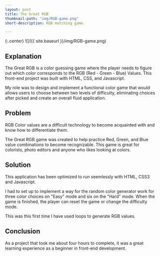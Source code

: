 ```yaml
---
layout: post
title: The Great RGB
thumbnail-path: "img/RGB-game.png"
short-description: RGB matching game.

---
```


{:.center}
![]({{ site.baseurl }}/img/RGB-game.png)

## Explanation

The Great RGB is a color guessing game where the player needs to figure out which color corresponds to the RGB (Red - Green - Blue) Values. This front-end project was built with HTML, CSS, and Javascript.  

My role was to design and implement a functional color game that would allows users to choose between two levels of difficulty, eliminating choices after picked and create an overall fluid application.

## Problem

RGB Color values are a difficult technology to become acquainted with and know how to differentiate them.

The Great RGB game was created to help practice Red, Green, and Blue value combinations to become recognizable.  This game is great for colorists, photo editors and anyone who likes looking at colors.

## Solution

This application has been optimized to run seemlessly with HTML, CSS3 and Javascript.  


I had to set up to implement a way for the random color generator work for three color choices on "Easy" mode and six on the "Hard" mode.  When the game is finished, the player can reset the game or change the difficulty mode.

This was this first time I have used loops to generate RGB values.


## Conclusion

As a project that took me about four hours to complete, it was a great learning experience as a beginner in front-end development.
